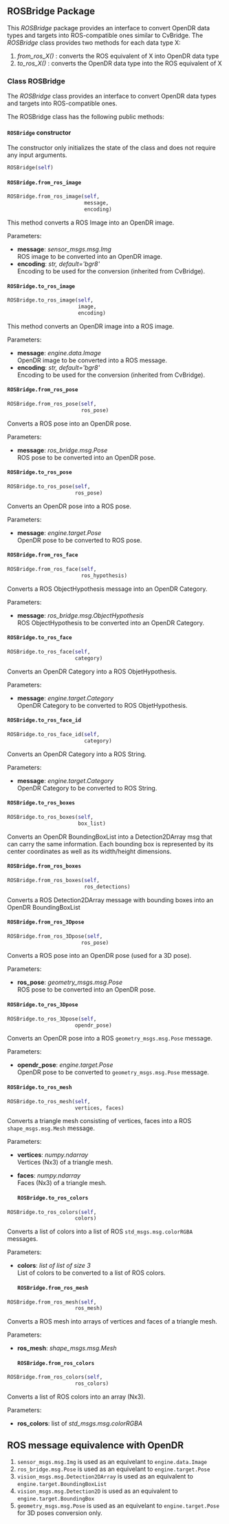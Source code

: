 ## ROSBridge Package


This *ROSBridge* package provides an interface to convert OpenDR data types and targets into ROS-compatible ones similar to CvBridge.
The *ROSBridge* class provides two methods for each data type X:
1. *from_ros_X()* : converts the ROS equivalent of X into OpenDR data type
2. *to_ros_X()* : converts the OpenDR data type into the ROS equivalent of X

### Class ROSBridge

The *ROSBridge* class provides an interface to convert OpenDR data types and targets into ROS-compatible ones.

The ROSBridge class has the following public methods:

#### `ROSBridge` constructor
The constructor only initializes the state of the class and does not require any input arguments.
```python
ROSBridge(self)
```

#### `ROSBridge.from_ros_image`

```python
ROSBridge.from_ros_image(self,
                         message,
                         encoding)
```

This method converts a ROS Image into an OpenDR image.

Parameters:

- **message**: *sensor_msgs.msg.Img*  
  ROS image to be converted into an OpenDR image.
- **encoding**: *str, default='bgr8'*  
  Encoding to be used for the conversion (inherited from CvBridge).

#### `ROSBridge.to_ros_image`

```python
ROSBridge.to_ros_image(self,
                       image,
                       encoding)
```

This method converts an OpenDR image into a ROS image.

Parameters:

- **message**: *engine.data.Image*  
  OpenDR image to be converted into a ROS message.
- **encoding**: *str, default='bgr8'*  
  Encoding to be used for the conversion (inherited from CvBridge).

#### `ROSBridge.from_ros_pose`

```python
ROSBridge.from_ros_pose(self,
                        ros_pose)
```

Converts a ROS pose into an OpenDR pose.

Parameters:

- **message**: *ros_bridge.msg.Pose*  
  ROS pose to be converted into an OpenDR pose.
  
#### `ROSBridge.to_ros_pose`

```python
ROSBridge.to_ros_pose(self,
                      ros_pose)
```
Converts an OpenDR pose into a ROS pose.

Parameters:

- **message**: *engine.target.Pose*  
  OpenDR pose to be converted to ROS pose.
 
#### `ROSBridge.from_ros_face`

```python
ROSBridge.from_ros_face(self,
                        ros_hypothesis)
```

Converts a ROS ObjectHypothesis message into an OpenDR Category.

Parameters:

- **message**: *ros_bridge.msg.ObjectHypothesis*  
  ROS ObjectHypothesis to be converted into an OpenDR Category.
  
#### `ROSBridge.to_ros_face`

```python
ROSBridge.to_ros_face(self,
                      category)
```
Converts an OpenDR Category into a ROS ObjetHypothesis.

Parameters:

- **message**: *engine.target.Category*  
  OpenDR Category to be converted to ROS ObjetHypothesis.
  
#### `ROSBridge.to_ros_face_id`

```python
ROSBridge.to_ros_face_id(self,
                         category)
```
Converts an OpenDR Category into a ROS String.

Parameters:

- **message**: *engine.target.Category*  
  OpenDR Category to be converted to ROS String.
  
#### `ROSBridge.to_ros_boxes`

```python
ROSBridge.to_ros_boxes(self,
                       box_list)
```
Converts an OpenDR BoundingBoxList into a Detection2DArray msg that can carry the same information. Each bounding box is 
represented by its center coordinates as well as its width/height dimensions.

#### `ROSBridge.from_ros_boxes`

```python
ROSBridge.from_ros_boxes(self,
                         ros_detections)
```
Converts a ROS Detection2DArray message with bounding boxes into an OpenDR BoundingBoxList

#### `ROSBridge.from_ros_3Dpose`

```python
ROSBridge.from_ros_3Dpose(self,
                        ros_pose)
```

Converts a ROS pose into an OpenDR pose (used for a 3D pose).

Parameters:

- **ros_pose**: *geometry_msgs.msg.Pose*  
  ROS pose to be converted into an OpenDR pose.
       
#### `ROSBridge.to_ros_3Dpose`

```python
ROSBridge.to_ros_3Dpose(self,
                      opendr_pose)
```
Converts an OpenDR pose into a ROS ```geometry_msgs.msg.Pose``` message.

Parameters:

- **opendr_pose**: *engine.target.Pose*  
  OpenDR pose to be converted to ```geometry_msgs.msg.Pose``` message.
       
#### `ROSBridge.to_ros_mesh`

```python
ROSBridge.to_ros_mesh(self,
                      vertices, faces)
```
Converts a triangle mesh consisting of vertices, faces into a ROS ```shape_msgs.msg.Mesh``` message.

Parameters:

- **vertices**: *numpy.ndarray*  
  Vertices (Nx3) of a triangle mesh.
- **faces**: *numpy.ndarray*  
  Faces (Nx3) of a triangle mesh. 
  
  #### `ROSBridge.to_ros_colors`

```python
ROSBridge.to_ros_colors(self,
                      colors)
```
Converts a list of colors into a list of ROS ```std_msgs.msg.colorRGBA``` messages.

Parameters:

- **colors**: *list of list of size 3*  
  List of colors to be converted to a list of ROS colors.
  
  #### `ROSBridge.from_ros_mesh`

```python
ROSBridge.from_ros_mesh(self,
                      ros_mesh)
```
Converts a ROS mesh into arrays of vertices and faces of a triangle mesh.

Parameters:
- **ros_mesh**: *shape_msgs.msg.Mesh* 
  
  #### `ROSBridge.from_ros_colors`

```python
ROSBridge.from_ros_colors(self,
                      ros_colors)
```
Converts a list of ROS colors into an array (Nx3).

Parameters:
- **ros_colors**: list of *std_msgs.msg.colorRGBA* 

## ROS message equivalence with OpenDR
1. `sensor_msgs.msg.Img` is used as an equivelant to `engine.data.Image`
2. `ros_bridge.msg.Pose` is used as an equivelant to `engine.target.Pose`
3. `vision_msgs.msg.Detection2DArray` is used as an equivalent to `engine.target.BoundingBoxList`
4. `vision_msgs.msg.Detection2D` is used as an equivalent to `engine.target.BoundingBox`
5. `geometry_msgs.msg.Pose`  is used as an equivelant to `engine.target.Pose` for 3D poses conversion only.
